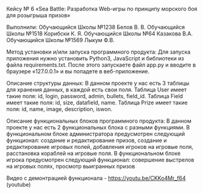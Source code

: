 Кейсу № 6 «Sea Battle: Разработка Web-игры по принципу морского боя для розыгрыша призов» 

Выполнили:
Обучающийся Школы №1238 Белов В. В.
Обучающийся Школы №1518 Корибски К. Я.
Обучающийся Школы №64 Казакова В.А.
Обучающийся Школы №1569 Лыкум Ф.В.

Метод установки и/или запуска программного продукта:
Для запуска приложения нужно установить Python3, JavaScript и библиотеки из файла requirements.txt. После этого запускаете файл app.py и вводите в браузере «127.0.0.1» и вы попадете в веб-приложение.

Описание структуры данных:
В данном проекте у нас есть 3 таблицы для хранения данных, в каждой есть свои поля. Таблица User имеет такие поля: id, login, password, admin, bullets, field_id. Таблица Field имеет такие поля: id, size, datafield, name. Таблица Prize имеет такие поля: id, name, image, description, iswon.

Описание функциональных блоков программного продукта:
В данном проекте у нас есть 2 функциональных блока с разными функциями. В функциональном блоке администратора предусмотрен следующий функционал: создание и редактирование призов, создание и редактирование игровых полей, добавления игроков на игровые поля, расстановка кораблей на игровые поля. В функциональном блоке игрока предусмотрен следующий функционал: совершение выстрелов на игровых полях, просмотр выигранных призов

Видео с демонтрацией функционала - https://youtu.be/CKKo4Mr_f64 (youtube)
